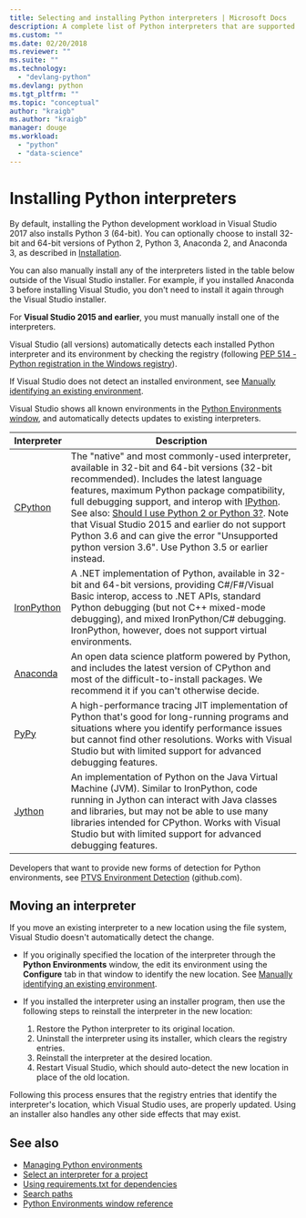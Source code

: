 ```yaml
---
title: Selecting and installing Python interpreters | Microsoft Docs
description: A complete list of Python interpreters that are supported in Visual Studio with brief instructions on where to find their installers.
ms.custom: ""
ms.date: 02/20/2018
ms.reviewer: ""
ms.suite: ""
ms.technology: 
  - "devlang-python"
ms.devlang: python
ms.tgt_pltfrm: ""
ms.topic: "conceptual"
author: "kraigb"
ms.author: "kraigb"
manager: douge
ms.workload: 
  - "python"
  - "data-science"
---
```


# Installing Python interpreters

By default, installing the Python development workload in Visual Studio 2017 also installs Python 3 (64-bit). You can optionally choose to install 32-bit and 64-bit versions of Python 2, Python 3, Anaconda 2, and Anaconda 3, as described in [Installation](installing-python-support-in-visual-studio.md).

You can also manually install any of the interpreters listed in the table below outside of the Visual Studio installer. For example, if you installed Anaconda 3 before installing Visual Studio, you don't need to install it again through the Visual Studio installer.

For **Visual Studio 2015 and earlier**, you must manually install one of the interpreters.

Visual Studio (all versions) automatically detects each installed Python interpreter and its environment by checking the registry (following [PEP 514 - Python registration in the Windows registry](https://www.python.org/dev/peps/pep-0514/)).

If Visual Studio does not detect an installed environment, see [Manually identifying an existing environment](managing-python-environments-in-visual-studio.md#manually-identifying-an-existing-environment).

Visual Studio shows all known environments in the [Python Environments window](managing-python-environments-in-visual-studio.md), and automatically detects updates to existing interpreters.

| Interpreter | Description |
| --- | --- |
| [CPython](https://www.python.org/) | The "native" and most commonly-used interpreter, available in 32-bit and 64-bit versions (32-bit recommended). Includes the latest language features, maximum Python package compatibility, full debugging support, and interop with [IPython](http://ipython.org/). See also: [Should I use Python 2 or Python 3?](http://wiki.python.org/moin/Python2orPython3). Note that Visual Studio 2015 and earlier do not support Python 3.6 and can give the error "Unsupported python version 3.6". Use Python 3.5 or earlier instead. |
| [IronPython](https://github.com/IronLanguages/ironpython2) | A .NET implementation of Python, available in 32-bit and 64-bit versions, providing C#/F#/Visual Basic interop, access to .NET APIs, standard Python debugging (but not C++ mixed-mode debugging), and mixed IronPython/C# debugging. IronPython, however, does not support virtual environments. |
| [Anaconda](https://www.continuum.io) | An open data science platform powered by Python, and includes the latest version of CPython and most of the difficult-to-install packages. We recommend it if you can't otherwise decide. |
| [PyPy](http://www.pypy.org/) | A high-performance tracing JIT implementation of Python that's good for long-running programs and situations where you identify performance issues but cannot find other resolutions. Works with Visual Studio but with limited support for advanced debugging features. |
| [Jython](http://www.jython.org/) | An implementation of Python on the Java Virtual Machine (JVM). Similar to IronPython, code running in Jython can interact with Java classes and libraries, but may not be able to use many libraries intended for CPython. Works with Visual Studio but with limited support for advanced debugging features. |

Developers that want to provide new forms of detection for Python environments, see [PTVS Environment Detection](https://github.com/Microsoft/PTVS/wiki/Extensibility-Environments) (github.com).

## Moving an interpreter

If you move an existing interpreter to a new location using the file system, Visual Studio doesn't automatically detect the change.

- If you originally specified the location of the interpreter through the **Python Environments** window, the edit its environment using the **Configure** tab in that window to identify the new location. See [Manually identifying an existing environment](managing-python-environments-in-visual-studio.md#manually-identifying-an-existing-environment).

- If you installed the interpreter using an installer program, then use the following steps to reinstall the interpreter in the new location:

  1. Restore the Python interpreter to its original location.
  2. Uninstall the interpreter using its installer, which clears the registry entries.
  3. Reinstall the interpreter at the desired location.
  4. Restart Visual Studio, which should auto-detect the new location in place of the old location.

Following this process ensures that the registry entries that identify the interpreter's location, which Visual Studio uses, are properly updated. Using an installer also handles any other side effects that may exist.

## See also

- [Managing Python environments](managing-python-environments-in-visual-studio.md)
- [Select an interpreter for a project](selecting-a-python-environment-for-a-project.md)
- [Using requirements.txt for dependencies](managing-required-packages-with-requirements-txt.md)
- [Search paths](search-paths.md)
- [Python Environments window reference](python-environments-window-tab-reference.md)